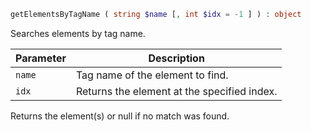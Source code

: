 ```php
getElementsByTagName ( string $name [, int $idx = -1 ] ) : object
```

Searches elements by tag name.

| Parameter | Description
| --------- | -----------
| `name`    | Tag name of the element to find.
| `idx`     | Returns the element at the specified index.

Returns the element(s) or null if no match was found.